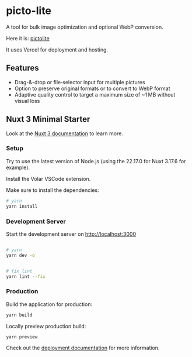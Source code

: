 # picto-lite

A tool for bulk image optimization and optional WebP conversion.

Here it is: [pictolite](https://pictolite.vercel.app/)

It uses Vercel for deployment and hosting.

## Features

- Drag-&-drop or file‑selector input for multiple pictures
- Option to preserve original formats or to convert to WebP format
- Adaptive quality control to target a maximum size of ~1 MB without visual loss

## Nuxt 3 Minimal Starter

Look at the [Nuxt 3 documentation](https://nuxt.com/docs/getting-started/introduction) to learn more.

### Setup

Try to use the latest version of Node.js (using the 22.17.0 for Nuxt 3.17.6 for example).

Install the Volar VSCode extension.

Make sure to install the dependencies:

```bash
# yarn
yarn install
```

### Development Server

Start the development server on <http://localhost:3000>

```bash

# yarn
yarn dev -o


# fix lint
yarn lint --fix
```

### Production

Build the application for production:

```bash
yarn build
```

Locally preview production build:

```bash
yarn preview
```

Check out the [deployment documentation](https://nuxt.com/docs/getting-started/deployment) for more information.
